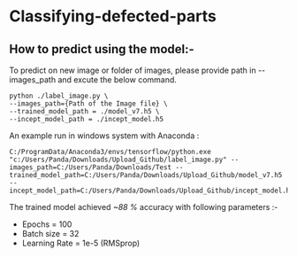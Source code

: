 # Classifying-defected-parts

## How to predict using the model:- 
To predict on new image or folder of images, please provide path in --images_path and excute the below command. 

```
python ./label_image.py \
--images_path={Path of the Image file} \
--trained_model_path = ./model_v7.h5 \
--incept_model_path = ./incept_model.h5 
```
An example run in windows system with Anaconda : 
``` 
C:/ProgramData/Anaconda3/envs/tensorflow/python.exe "c:/Users/Panda/Downloads/Upload_Github/label_image.py" --images_path=C:/Users/Panda/Downloads/Test --trained_model_path=C:/Users/Panda/Downloads/Upload_Github/model_v7.h5 --incept_model_path=C:/Users/Panda/Downloads/Upload_Github/incept_model.h5
 ```


The trained model achieved *~88 %* accuracy with following parameters :- 
- Epochs = 100
- Batch size = 32
- Learning Rate = 1e-5 (RMSprop)

